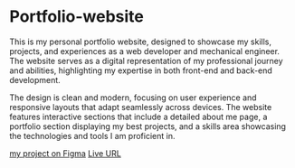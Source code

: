# Portfolio-website

This is my personal portfolio website, designed to showcase my skills, projects, and experiences as a web developer and mechanical engineer. The website serves as a digital representation of my professional journey and abilities, highlighting my expertise in both front-end and back-end development.

The design is clean and modern, focusing on user experience and responsive layouts that adapt seamlessly across devices. The website features interactive sections that include a detailed about me page, a portfolio section displaying my best projects, and a skills area showcasing the technologies and tools I am proficient in.


[my project on Figma](https://www.figma.com/design/Lq5SZ0eWisSXLtnzg62o5W/Untitled?node-id=0-1&p=f&t=hg7fH2UOPTsRMIGE-0)
[Live URL]()